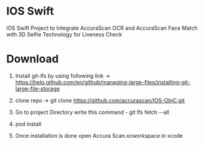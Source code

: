 # IOS Swift 
iOS Swift Project to Integrate AccuraScan OCR and AccuraScan Face Match with 3D Selfie Technology for Liveness Check

# Download

1. Install git-lfs by using following link -> https://help.github.com/en/github/managing-large-files/installing-git-large-file-storage

2. clone repo -> git clone https://github.com/accurascan/IOS-ObjC.git

3. Go to project Directory write this command - git lfs fetch --all

4. pod install

5. Once installation is done open Accura Scan.xcworkspace in xcode
